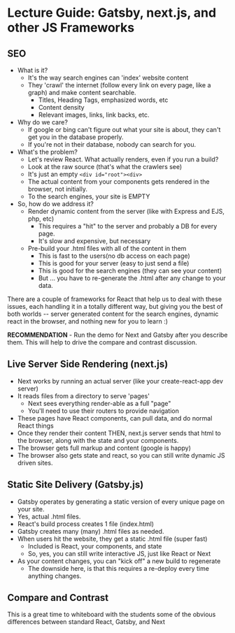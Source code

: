 # Lecture Guide: Gatsby, next.js, and other JS Frameworks

## SEO

- What is it?
  - It's the way search engines can 'index' website content
  - They 'crawl' the internet (follow every link on every page, like a graph) and make content searchable.
    - Titles, Heading Tags, emphasized words, etc
    - Content density
    - Relevant images, links, link backs, etc.
- Why do we care?
  - If google or bing can't figure out what your site is about, they can't get you in the database properly.
  - If you're not in their database, nobody can search for you.
- What's the problem?
  - Let's review React. What actually renders, even if you run a build?
  - Look at the raw source (that's what the crawlers see)
  - It's just an empty `<div id="root"><div>`
  - The actual content from your components gets rendered in the browser, not initially.
  - To the search engines, your site is EMPTY
- So, how do we address it?
  - Render dynamic content from the server (like with Express and EJS, php, etc)
    - This requires a "hit" to the server and probably a DB for every page.
    - It's slow and expensive, but necessary
  - Pre-build your .html files with all of the content in them
    - This is fast to the users(no db access on each page)
    - This is good for your server (easy to just send a file)
    - This is good for the search engines (they can see your content)
    - But ... you have to re-generate the .html after any change to your data.

There are a couple of frameworks for React that help us to deal with these issues, each handling it in a totally different way, but giving you the best of both worlds -- server generated content for the search engines, dynamic react in the browser, and nothing new for you to learn :)

**RECOMMENDATION** - Run the demo for Next and Gatsby after you describe them. This will help to drive the compare and contrast discussion.

## Live Server Side Rendering (next.js)

- Next works by running an actual server (like your create-react-app dev server)
- It reads files from a directory to serve 'pages'
  - Next sees everything render-able as a full "page"
  - You'll need to use their routers to provide navigation
- These pages have React components, can pull data, and do normal React things
- Once they render their content THEN, next.js server sends that html to the browser, along with the state and your components.
- The browser gets full markup and content (google is happy)
- The browser also gets state and react, so you can still write dynamic JS driven sites.

## Static Site Delivery (Gatsby.js)

- Gatsby operates by generating a static version of every unique page on your site.
- Yes, actual .html files.
- React's build process creates 1 file (index.html)
- Gatsby creates many (many) .html files as needed.
- When users hit the website, they get a static .html file (super fast)
  - Included is React, your components, and state
  - So, yes, you can still write interactive JS, just like React or Next
- As your content changes, you can "kick off" a new build to regenerate
  - The downside here, is that this requires a re-deploy every time anything changes.

## Compare and Contrast

This is a great time to whiteboard with the students some of the obvious differences between standard React, Gatsby, and Next
